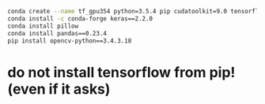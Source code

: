 ```bash
conda create --name tf_gpu354 python=3.5.4 pip cudatoolkit=9.0 tensorflow-gpu
conda install -c conda-forge keras==2.2.0
conda install pillow
conda install pandas==0.23.4
pip install opencv-python==3.4.3.18
```
# do not install tensorflow from pip! (even if it asks)
